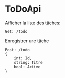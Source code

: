 ﻿
# ToDoApi

Afficher la liste des tâches:
```
Get: /todo
```

Enregistrer une tâche
```
Post: /todo
{
    int: Id,
    string: Titre
    bool: Active
}
```